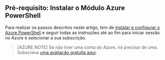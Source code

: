 ## Pré-requisito: Instalar o Módulo Azure PowerShell
Para realizar os passos descritos neste artigo, tem de [instalar e configurar o Azure PowerShell](../articles/powershell-install-configure.md) e seguir todas as instruções até ao fim para iniciar sessão no Azure e selecionar a sua subscrição.

> [AZURE.NOTE] Se não tiver uma conta do Azure, irá precisar de uma. Subscreva [uma avaliação gratuita aqui](../articles/active-directory/sign-up-organization.md). 

<!--HONumber=Sep16_HO3-->


